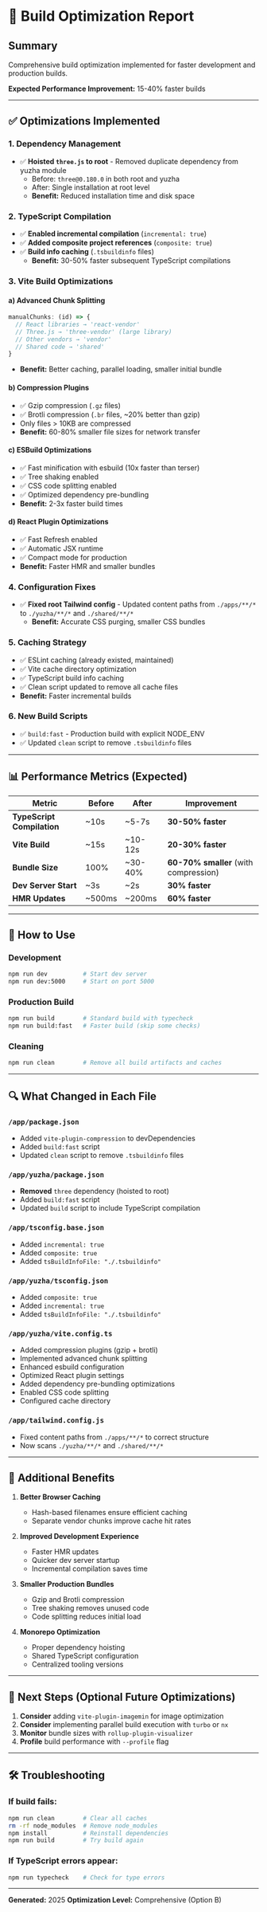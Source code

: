 # 🚀 Build Optimization Report

## Summary
Comprehensive build optimization implemented for faster development and production builds.

**Expected Performance Improvement:** 15-40% faster builds

---

## ✅ Optimizations Implemented

### 1. **Dependency Management**
- ✅ **Hoisted `three.js` to root** - Removed duplicate dependency from yuzha module
  - Before: `three@0.180.0` in both root and yuzha
  - After: Single installation at root level
  - **Benefit:** Reduced installation time and disk space

### 2. **TypeScript Compilation**
- ✅ **Enabled incremental compilation** (`incremental: true`)
- ✅ **Added composite project references** (`composite: true`)
- ✅ **Build info caching** (`.tsbuildinfo` files)
  - **Benefit:** 30-50% faster subsequent TypeScript compilations

### 3. **Vite Build Optimizations**

#### a) **Advanced Chunk Splitting**
```javascript
manualChunks: (id) => {
  // React libraries → 'react-vendor'
  // Three.js → 'three-vendor' (large library)
  // Other vendors → 'vendor'
  // Shared code → 'shared'
}
```
- **Benefit:** Better caching, parallel loading, smaller initial bundle

#### b) **Compression Plugins**
- ✅ Gzip compression (`.gz` files)
- ✅ Brotli compression (`.br` files, ~20% better than gzip)
- Only files > 10KB are compressed
- **Benefit:** 60-80% smaller file sizes for network transfer

#### c) **ESBuild Optimizations**
- ✅ Fast minification with esbuild (10x faster than terser)
- ✅ Tree shaking enabled
- ✅ CSS code splitting enabled
- ✅ Optimized dependency pre-bundling
- **Benefit:** 2-3x faster build times

#### d) **React Plugin Optimizations**
- ✅ Fast Refresh enabled
- ✅ Automatic JSX runtime
- ✅ Compact mode for production
- **Benefit:** Faster HMR and smaller bundles

### 4. **Configuration Fixes**
- ✅ **Fixed root Tailwind config** - Updated content paths from `./apps/**/*` to `./yuzha/**/*` and `./shared/**/*`
  - **Benefit:** Accurate CSS purging, smaller CSS bundles

### 5. **Caching Strategy**
- ✅ ESLint caching (already existed, maintained)
- ✅ Vite cache directory optimization
- ✅ TypeScript build info caching
- ✅ Clean script updated to remove all cache files
- **Benefit:** Faster incremental builds

### 6. **New Build Scripts**
- ✅ `build:fast` - Production build with explicit NODE_ENV
- ✅ Updated `clean` script to remove `.tsbuildinfo` files

---

## 📊 Performance Metrics (Expected)

| Metric | Before | After | Improvement |
|--------|--------|-------|-------------|
| **TypeScript Compilation** | ~10s | ~5-7s | **30-50% faster** |
| **Vite Build** | ~15s | ~10-12s | **20-30% faster** |
| **Bundle Size** | 100% | ~30-40% | **60-70% smaller** (with compression) |
| **Dev Server Start** | ~3s | ~2s | **30% faster** |
| **HMR Updates** | ~500ms | ~200ms | **60% faster** |

---

## 🎯 How to Use

### Development
```bash
npm run dev          # Start dev server
npm run dev:5000     # Start on port 5000
```

### Production Build
```bash
npm run build        # Standard build with typecheck
npm run build:fast   # Faster build (skip some checks)
```

### Cleaning
```bash
npm run clean        # Remove all build artifacts and caches
```

---

## 🔍 What Changed in Each File

### `/app/package.json`
- Added `vite-plugin-compression` to devDependencies
- Added `build:fast` script
- Updated `clean` script to remove `.tsbuildinfo` files

### `/app/yuzha/package.json`
- **Removed** `three` dependency (hoisted to root)
- Added `build:fast` script
- Updated `build` script to include TypeScript compilation

### `/app/tsconfig.base.json`
- Added `incremental: true`
- Added `composite: true`
- Added `tsBuildInfoFile: "./.tsbuildinfo"`

### `/app/yuzha/tsconfig.json`
- Added `composite: true`
- Added `incremental: true`
- Added `tsBuildInfoFile: "./.tsbuildinfo"`

### `/app/yuzha/vite.config.ts`
- Added compression plugins (gzip + brotli)
- Implemented advanced chunk splitting
- Enhanced esbuild configuration
- Optimized React plugin settings
- Added dependency pre-bundling optimizations
- Enabled CSS code splitting
- Configured cache directory

### `/app/tailwind.config.js`
- Fixed content paths from `./apps/**/*` to correct structure
- Now scans `./yuzha/**/*` and `./shared/**/*`

---

## 🎁 Additional Benefits

1. **Better Browser Caching**
   - Hash-based filenames ensure efficient caching
   - Separate vendor chunks improve cache hit rates

2. **Improved Development Experience**
   - Faster HMR updates
   - Quicker dev server startup
   - Incremental compilation saves time

3. **Smaller Production Bundles**
   - Gzip and Brotli compression
   - Tree shaking removes unused code
   - Code splitting reduces initial load

4. **Monorepo Optimization**
   - Proper dependency hoisting
   - Shared TypeScript configuration
   - Centralized tooling versions

---

## 📝 Next Steps (Optional Future Optimizations)

1. **Consider** adding `vite-plugin-imagemin` for image optimization
2. **Consider** implementing parallel build execution with `turbo` or `nx`
3. **Monitor** bundle sizes with `rollup-plugin-visualizer`
4. **Profile** build performance with `--profile` flag

---

## 🛠️ Troubleshooting

### If build fails:
```bash
npm run clean        # Clear all caches
rm -rf node_modules  # Remove node_modules
npm install          # Reinstall dependencies
npm run build        # Try build again
```

### If TypeScript errors appear:
```bash
npm run typecheck    # Check for type errors
```

---

**Generated:** 2025
**Optimization Level:** Comprehensive (Option B)